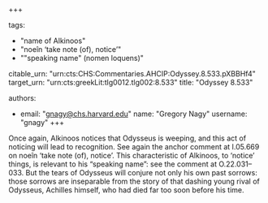 +++

tags:
- "name of Alkinoos"
- "noeîn ‘take note (of), notice’"
- "&quot;speaking name&quot; (nomen loquens)"

citable_urn: "urn:cts:CHS:Commentaries.AHCIP:Odyssey.8.533.pXBBHf4"
target_urn: "urn:cts:greekLit:tlg0012.tlg002:8.533"
title: "Odyssey 8.533"

authors:
- email: "gnagy@chs.harvard.edu"
  name: "Gregory Nagy"
  username: "gnagy"
+++

<p>Once again, Alkinoos notices that Odysseus is weeping, and this act of noticing will lead to recognition. See again the anchor comment at I.05.669 on noeîn ‘take note (of), notice’. This characteristic of Alkinoos, to ‘notice’ things, is relevant to his “speaking name”: see the comment at O.22.031–033. But the tears of Odysseus will conjure not only his own past sorrows: those sorrows are inseparable from the story of that dashing young rival of Odysseus, Achilles himself, who had died far too soon before his time. </p>